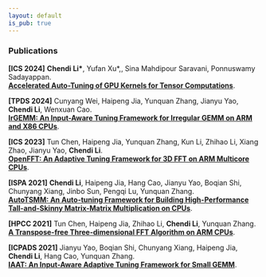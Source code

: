 ```yaml
---
layout: default
is_pub: true
---
```


### Publications

**[ICS 2024]** **Chendi Li\***, Yufan Xu\*,, Sina Mahdipour Saravani, Ponnuswamy Sadayappan.  
<a href="https://dl.acm.org/doi/abs/10.1145/3650200.3656626" target="_blank"><b>Accelerated Auto-Tuning of GPU Kernels for Tensor Computations</b></a>.

**[TPDS 2024]** Cunyang Wei, Haipeng Jia, Yunquan Zhang, Jianyu Yao, **Chendi Li**, Wenxuan Cao.  
<a href="https://ieeexplore.ieee.org/abstract/document/10607886/" target="_blank"><b>IrGEMM: An Input-Aware Tuning Framework for Irregular GEMM on ARM and X86 CPUs</b></a>.

**[ICS 2023]** Tun Chen, Haipeng Jia, Yunquan Zhang, Kun Li, Zhihao Li, Xiang Zhao, Jianyu Yao, **Chendi Li**.  
<a href="https://dl.acm.org/doi/abs/10.1145/3577193.3593735" target="_blank"><b>OpenFFT: An Adaptive Tuning Framework for 3D FFT on ARM Multicore CPUs</b></a>.

**[ISPA 2021]** **Chendi Li**, Haipeng Jia, Hang Cao, Jianyu Yao, Boqian Shi, Chunyang Xiang, Jinbo Sun, Pengqi Lu, Yunquan Zhang.  
<a href="https://ieeexplore.ieee.org/abstract/document/9644705/" target="_blank"><b>AutoTSMM: An Auto-tuning Framework for Building High-Performance Tall-and-Skinny Matrix-Matrix Multiplication on CPUs</b></a>.

**[HPCC 2021]** Tun Chen, Haipeng Jia, Zhihao Li, **Chendi Li**, Yunquan Zhang.  
<a href="https://ieeexplore.ieee.org/abstract/document/9780864/" target="_blank"><b>A Transpose-free Three-dimensional FFT Algorithm on ARM CPUs</b></a>.

**[ICPADS 2021]** Jianyu Yao, Boqian Shi, Chunyang Xiang, Haipeng Jia, **Chendi Li**, Hang Cao, Yunquan Zhang.  
<a href="https://ieeexplore.ieee.org/abstract/document/9763771/" target="_blank"><b>IAAT: An Input-Aware Adaptive Tuning Framework for Small GEMM</b></a>.
